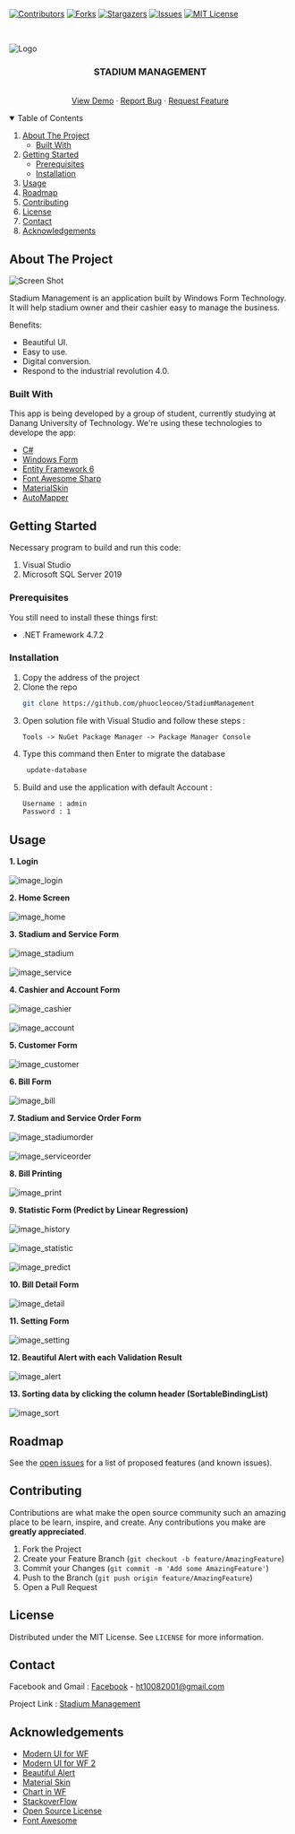 [![Contributors][contributors-shield]][contributors-url]
[![Forks][forks-shield]][forks-url]
[![Stargazers][stars-shield]][stars-url]
[![Issues][issues-shield]][issues-url]
[![MIT License][license-shield]][license-url]



<!-- PROJECT LOGO -->
<br />

<p align="center">
  <p>
    <img src="https://scontent.fdad3-3.fna.fbcdn.net/v/t1.6435-9/195330762_815493585758575_987548520873735606_n.jpg?_nc_cat=100&ccb=1-3&_nc_sid=0debeb&_nc_ohc=ij4vYxZDONEAX_9m1go&_nc_ht=scontent.fdad3-3.fna&oh=c2dcfb4a69219e93d8bdd3118848ade1&oe=60E63461" alt="Logo">
  </p>

  <h3 align="center">STADIUM MANAGEMENT</h3>

  <p align="center">
    <br />
    <a href="#">View Demo</a>
    ·
    <a href="#">Report Bug</a>
    ·
    <a href="#">Request Feature</a>
  </p>
</p>

<!-- TABLE OF CONTENTS -->
<details open="open">
  <summary>Table of Contents</summary>
  <ol>
    <li>
      <a href="#about-the-project">About The Project</a>
      <ul>
        <li><a href="#built-with">Built With</a></li>
      </ul>
    </li>
    <li>
      <a href="#getting-started">Getting Started</a>
      <ul>
        <li><a href="#prerequisites">Prerequisites</a></li>
        <li><a href="#installation">Installation</a></li>
      </ul>
    </li>
    <li><a href="#usage">Usage</a></li>
    <li><a href="#roadmap">Roadmap</a></li>
    <li><a href="#contributing">Contributing</a></li>
    <li><a href="#license">License</a></li>
    <li><a href="#contact">Contact</a></li>
    <li><a href="#acknowledgements">Acknowledgements</a></li>
  </ol>
</details>



<!-- ABOUT THE PROJECT -->
## About The Project

![Screen Shot](https://scontent-hkg4-1.xx.fbcdn.net/v/t1.6435-9/196262815_815493562425244_2787253262331034431_n.jpg?_nc_cat=107&ccb=1-3&_nc_sid=0debeb&_nc_ohc=VArMYZfRGFAAX_TeB0R&_nc_ht=scontent-hkg4-1.xx&oh=d259b910f622cd75a6adcbe0a3a36143&oe=60E35618)

Stadium Management is an application built by Windows Form Technology.
It will help stadium owner and their cashier easy to manage the business. 

Benefits:
* Beautiful UI.
* Easy to use.
* Digital conversion.
* Respond to the industrial revolution 4.0.

### Built With

This app is being developed by a group of student, currently studying at Danang University of Technology. We're using these technologies to develope the app:
* [C#](https://docs.microsoft.com/en-us/dotnet/csharp/)
* [Windows Form](https://docs.microsoft.com/en-us/dotnet/desktop/winforms/?view=netframeworkdesktop-4.8)
* [Entity Framework 6](https://docs.microsoft.com/en-us/ef/ef6/)
* [Font Awesome Sharp](https://github.com/awesome-inc/FontAwesome.Sharp)
* [MaterialSkin](https://github.com/IgnaceMaes/MaterialSkin)
* [AutoMapper](https://github.com/AutoMapper/AutoMapper.EF6)


<!-- GETTING STARTED -->
## Getting Started

Necessary program to build and run this code:
  1. Visual Studio
  2. Microsoft SQL Server 2019
  

### Prerequisites

You still need to install these things first:
* .NET Framework 4.7.2


### Installation

1. Copy the address of the project
2. Clone the repo
   ```sh
   git clone https://github.com/phuocleoceo/StadiumManagement
   ```
3. Open solution file with Visual Studio and follow these steps : 
   ```
   Tools -> NuGet Package Manager -> Package Manager Console
   ```
4. Type this command then Enter to migrate the database
   ```sh
    update-database
   ```
5. Build and use the application with default Account : 
	```sh
    Username : admin
	Password : 1
   ```


<!-- USAGE EXAMPLES -->
## Usage

**1. Login**
    <br/>
    <br/>
    ![image_login](https://scontent-hkg4-1.xx.fbcdn.net/v/t1.6435-9/195136548_815493202425280_9115940674959402738_n.jpg?_nc_cat=102&ccb=1-3&_nc_sid=0debeb&_nc_ohc=dQ5kEyAjKDoAX8S1VTi&_nc_ht=scontent-hkg4-1.xx&oh=c304edd4a4d3815eb1e2b581c37c60ad&oe=60E5E1AD)
    
**2. Home Screen**
    <br/>
    <br/>
    ![image_home](https://scontent-hkg4-2.xx.fbcdn.net/v/t1.6435-9/198725438_815493265758607_4613143609379069645_n.jpg?_nc_cat=111&ccb=1-3&_nc_sid=0debeb&_nc_ohc=6y8WpBFW-MEAX_XgpgM&_nc_ht=scontent-hkg4-2.xx&oh=bbc715c4a24ec6da12005dd1245df0a2&oe=60E63E36)

**3. Stadium and Service Form**
    <br/>
    <br/>
    ![image_stadium](https://scontent-hkg4-1.xx.fbcdn.net/v/t1.6435-9/196232838_815493219091945_2900183378599531491_n.jpg?_nc_cat=102&ccb=1-3&_nc_sid=0debeb&_nc_ohc=s2t0S2vIk80AX-_jsBv&_nc_ht=scontent-hkg4-1.xx&oh=52fcae6afb304d29f3a53aa791cbb76a&oe=60E60FF6)
    <br/>
    <br/>
    ![image_service](https://scontent-hkg4-2.xx.fbcdn.net/v/t1.6435-9/194776954_815493292425271_1371536743179565002_n.jpg?_nc_cat=104&ccb=1-3&_nc_sid=0debeb&_nc_ohc=k4HRD4xs7JEAX95L8y3&_nc_oc=AQnS_zLvR8DLB9ezb6e7v17UUL68mymN1SAwyztvGjUihw3p9b6lfEYkpAJinWbrIbXltIRW8QUpU_fbfWyzCI2z&tn=LmsjCjdx2PD-F9Wv&_nc_ht=scontent-hkg4-2.xx&oh=bddd1e1319a5fbf7897ecc6f230d4a11&oe=60E2D89C)

**4. Cashier and Account Form**
    <br/>
    <br/>
    ![image_cashier](https://scontent-hkg4-2.xx.fbcdn.net/v/t1.6435-9/195043524_815493319091935_4438745078750132156_n.jpg?_nc_cat=110&ccb=1-3&_nc_sid=0debeb&_nc_ohc=cHshBRfS2ccAX9oXvAN&_nc_ht=scontent-hkg4-2.xx&oh=fd9314e37c3e2d201b0abea87fbcc8ff&oe=60E4CDA1)
    <br/>
    <br/>
    ![image_account](https://scontent-hkg4-2.xx.fbcdn.net/v/t1.6435-9/195314758_815493305758603_7974174112657686129_n.jpg?_nc_cat=110&ccb=1-3&_nc_sid=0debeb&_nc_ohc=8JukYCZjFgwAX9b4cg7&_nc_ht=scontent-hkg4-2.xx&oh=140e2562b3c94845866d5ee191afead8&oe=60E55CE8)
    
**5. Customer Form**
    <br/>
    <br/>
    ![image_customer](https://scontent.fdad3-3.fna.fbcdn.net/v/t1.6435-9/194380627_815493429091924_5481814397208925177_n.jpg?_nc_cat=100&ccb=1-3&_nc_sid=0debeb&_nc_ohc=BTcN7kcHTN4AX-YuFn8&_nc_ht=scontent.fdad3-3.fna&oh=ae648a61acd91693dafd27aaf5acb671&oe=60E3C7D0)
    
**6. Bill Form**
    <br/>
    <br/>
    ![image_bill](https://scontent-hkg4-1.xx.fbcdn.net/v/t1.6435-9/194548540_815493349091932_1322435278562048721_n.jpg?_nc_cat=107&ccb=1-3&_nc_sid=0debeb&_nc_ohc=aXF8EHxmTckAX_gtRrK&_nc_ht=scontent-hkg4-1.xx&oh=d099627873a574a3fd08cd5aebbb57d6&oe=60E67DA6)

**7. Stadium and Service Order Form**
    <br/>
    <br/>
    ![image_stadiumorder](https://scontent-hkg4-1.xx.fbcdn.net/v/t1.6435-9/194897947_815493372425263_9040807109111928773_n.jpg?_nc_cat=103&ccb=1-3&_nc_sid=0debeb&_nc_ohc=7Jt99x8dpUIAX8X8N95&_nc_ht=scontent-hkg4-1.xx&oh=efbe4d370d450ca2c4acf78fdccfb2f2&oe=60E6763D)
    <br/>
    <br/>
    ![image_serviceorder](https://scontent-hkg4-2.xx.fbcdn.net/v/t1.6435-9/197544575_815493375758596_3286887774662187651_n.jpg?_nc_cat=111&ccb=1-3&_nc_sid=0debeb&_nc_ohc=vYjfJ5PW2QcAX-cbu1-&tn=LmsjCjdx2PD-F9Wv&_nc_ht=scontent-hkg4-2.xx&oh=756cce859ac1e71830e3da635df0ea0e&oe=60E2F216)
    
**8. Bill Printing**
    <br/>
    <br/>
    ![image_print](https://scontent-hkg4-1.xx.fbcdn.net/v/t1.6435-9/196525769_815493209091946_3014370135695533723_n.jpg?_nc_cat=106&ccb=1-3&_nc_sid=0debeb&_nc_ohc=_TrHkSuovAUAX-0TDBy&_nc_ht=scontent-hkg4-1.xx&oh=32d5f5b023e0959233726cf131d87a15&oe=60E65CC0)

**9. Statistic Form (Predict by Linear Regression)**
    <br/>
    <br/>
    ![image_history](https://scontent-hkg4-2.xx.fbcdn.net/v/t1.6435-9/194344631_815493259091941_5577392730271391455_n.jpg?_nc_cat=111&ccb=1-3&_nc_sid=0debeb&_nc_ohc=cokoFwifEBMAX9C0t8j&_nc_ht=scontent-hkg4-2.xx&oh=11fc5fb0d6661cf324da9c2214b088ed&oe=60E5BFE3)
    <br/>
    <br/>
    ![image_statistic](https://scontent-hkg4-1.xx.fbcdn.net/v/t1.6435-9/195772363_815493435758590_4634449477676191199_n.jpg?_nc_cat=108&ccb=1-3&_nc_sid=0debeb&_nc_ohc=BpYPCfe3CPcAX-YO1tj&_nc_ht=scontent-hkg4-1.xx&oh=194c8eee46071061f01bc33b64aade4a&oe=60E5E934)
	  <br/>
    <br/>
    ![image_predict](https://scontent-hkg4-2.xx.fbcdn.net/v/t1.6435-9/194317507_815493462425254_5554214804572269630_n.jpg?_nc_cat=109&ccb=1-3&_nc_sid=0debeb&_nc_ohc=ZEGlxnIBR5sAX83x4Va&_nc_ht=scontent-hkg4-2.xx&oh=46593656de2be6854c9b5fe8f53effcf&oe=60E5DA9F)	

**10. Bill Detail Form**
    <br/>
    <br/>
    ![image_detail](https://scontent.fdad3-3.fna.fbcdn.net/v/t1.6435-9/195853289_815493512425249_6268977186115640058_n.jpg?_nc_cat=100&ccb=1-3&_nc_sid=0debeb&_nc_ohc=u00GBZ8Mkv4AX_fKNIK&_nc_ht=scontent.fdad3-3.fna&oh=6705f8f6ed9d9b9ed6fc7ef697599250&oe=60E3004E)

**11. Setting Form**
    <br/>
    <br/>
    ![image_setting](https://scontent-hkg4-1.xx.fbcdn.net/v/t1.6435-9/196859947_815493505758583_3519415714814294601_n.jpg?_nc_cat=108&ccb=1-3&_nc_sid=0debeb&_nc_ohc=0moSKJjTssgAX9PcVL-&tn=LmsjCjdx2PD-F9Wv&_nc_ht=scontent-hkg4-1.xx&oh=a56c3c3883e97a22dfd714027a4ee17a&oe=60E51D3D)

**12. Beautiful Alert with each Validation Result**
    <br/>
    <br/>
    ![image_alert](https://scontent-hkg4-1.xx.fbcdn.net/v/t1.6435-9/197515128_815493529091914_8345773639131057577_n.jpg?_nc_cat=106&ccb=1-3&_nc_sid=0debeb&_nc_ohc=fXNQ3q0SK6QAX8ZGT6a&_nc_ht=scontent-hkg4-1.xx&oh=2b02e763b11f48b3434f538e44a10a5d&oe=60E5B35D)

**13. Sorting data by clicking the column header (SortableBindingList<T>)**
    <br/>
    <br/>
    ![image_sort](https://scontent-hkg4-1.xx.fbcdn.net/v/t1.6435-9/198513473_817104982264102_7771651234584924067_n.jpg?_nc_cat=100&ccb=1-3&_nc_sid=0debeb&_nc_ohc=ZyonnRFbYfwAX9Kghi3&_nc_ht=scontent-hkg4-1.xx&oh=534831e6d3bd43c8f8c6e773181fe57b&oe=60D073B3)
 

<!-- ROADMAP -->
## Roadmap

See the [open issues](https://github.com/phuocleoceo/StadiumManagement) for a list of proposed features (and known issues).



<!-- CONTRIBUTING -->
## Contributing

Contributions are what make the open source community such an amazing place to be learn, inspire, and create. Any contributions you make are **greatly appreciated**.

1. Fork the Project
2. Create your Feature Branch (`git checkout -b feature/AmazingFeature`)
3. Commit your Changes (`git commit -m 'Add some AmazingFeature'`)
4. Push to the Branch (`git push origin feature/AmazingFeature`)
5. Open a Pull Request



<!-- LICENSE -->
## License

Distributed under the MIT License. See `LICENSE` for more information.



<!-- CONTACT -->
## Contact

Facebook and Gmail : [Facebook](https://facebook.com/phuocleoceo) - ht10082001@gmail.com

Project Link : [Stadium Management](https://github.com/phuocleoceo/StadiumManagement)



<!-- ACKNOWLEDGEMENTS -->
## Acknowledgements
* [Modern UI for WF](https://www.youtube.com/watch?v=5AsJJl7Bhvc)
* [Modern UI for WF 2](https://www.youtube.com/watch?v=BtOEztT1Qzk)
* [Beautiful Alert](https://www.youtube.com/watch?v=QTWKUkiEqpQ)
* [Material Skin](https://www.youtube.com/watch?v=gEtXGyn8OMA)
* [Chart in WF](https://www.youtube.com/watch?v=gqo2TGpCOlA)
* [StackoverFlow](https://stackoverflow.com/)
* [Open Source License](https://choosealicense.com)
* [Font Awesome](https://fontawesome.com)





<!-- MARKDOWN LINKS & IMAGES -->
<!-- https://www.markdownguide.org/basic-syntax/#reference-style-links -->
[contributors-shield]: https://img.shields.io/badge/CONTRIBUTORS-_4_-brightgreen?style=for-the-badge
[contributors-url]: https://github.com/phuocleoceo/StadiumManagement/graphs/contributors
[forks-shield]: https://img.shields.io/badge/FORKS-_0_-blue?style=for-the-badge
[forks-url]: https://github.com/phuocleoceo/StadiumManagement/network/members
[stars-shield]: https://img.shields.io/badge/STARS-_0_-blue?style=for-the-badge
[stars-url]: https://github.com/phuocleoceo/StadiumManagement/stargazers
[issues-shield]: https://img.shields.io/github/issues/othneildrew/Best-README-Template.svg?style=for-the-badge
[issues-url]: https://github.com/phuocleoceo/StadiumManagement/issues
[license-shield]: https://img.shields.io/github/license/othneildrew/Best-README-Template.svg?style=for-the-badge
[license-url]: https://github.com/phuocleoceo/StadiumManagement/blob/master/LICENSE.txt
[linkedin-shield]: https://img.shields.io/badge/-LinkedIn-black.svg?style=for-the-badge&logo=linkedin&colorB=555
[product-screenshot]: images/screenshot.png
